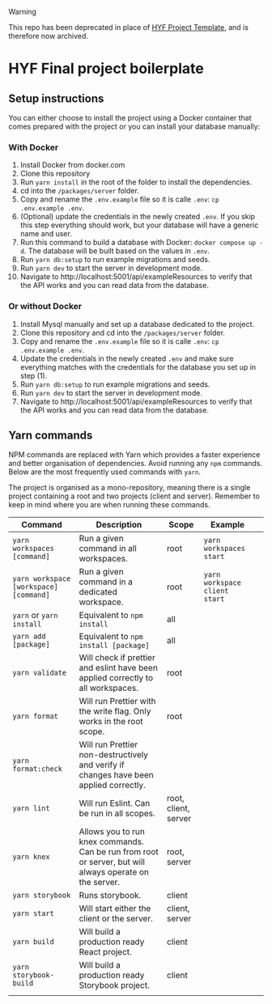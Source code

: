 > [!WARNING]
> This repo has been deprecated in place of [HYF Project Template](https://github.com/HackYourFuture-CPH/hyf-project-template), and is therefore now archived.

# HYF Final project boilerplate

## Setup instructions

You can either choose to install the project using a Docker container that comes prepared with the project or you can install your database manually:

### With Docker

1. Install Docker from docker.com
2. Clone this repository
3. Run `yarn install` in the root of the folder to install the dependencies.
4. cd into the `/packages/server` folder.
5. Copy and rename the `.env.example` file so it is calle `.env`: `cp .env.example .env`.
6. (Optional) update the credentials in the newly created `.env`. If you skip this step everything should work, but your database will have a generic name and user.
7. Run this command to build a database with Docker: `docker compose up -d`. The database will be built based on the values in `.env`.
8. Run `yarn db:setup` to run example migrations and seeds.
9. Run `yarn dev` to start the server in development mode.
10. Navigate to http://localhost:5001/api/exampleResources to verify that the API works and you can read data from the database.

### Or without Docker

1. Install Mysql manually and set up a database dedicated to the project.
2. Clone this repository and cd into the `/packages/server` folder.
3. Copy and rename the `.env.example` file so it is calle `.env`: `cp .env.example .env`.
4. Update the credentials in the newly created `.env` and make sure everything matches with the credentials for the database you set up in step (1).
5. Run `yarn db:setup` to run example migrations and seeds.
6. Run `yarn dev` to start the server in development mode.
7. Navigate to http://localhost:5001/api/exampleResources to verify that the API works and you can read data from the database.

## Yarn commands

NPM commands are replaced with Yarn which provides a faster experience and better organisation of dependencies. Avoid running any `npm` commands. Below are the most frequently used commands with `yarn`.

The project is organised as a mono-repository, meaning there is a single project containing a root and two projects (client and server). Remember to keep in mind where you are when running these commands.

| Command                                | Description                                                                                             | Scope                | Example                       |     |
| -------------------------------------- | ------------------------------------------------------------------------------------------------------- | -------------------- | ----------------------------- | --- |
| `yarn workspaces [command]`            | Run a given command in all workspaces.                                                                  | root                 | `yarn workspaces start`       |     |
| `yarn workspace [workspace] [command]` | Run a given command in a dedicated workspace.                                                           | root                 | `yarn workspace client start` |     |
| `yarn` or `yarn install`               | Equivalent to `npm install`                                                                             | all                  |                               |     |
| `yarn add [package]`                   | Equivalent to `npm install [package]`                                                                   | all                  |                               |     |
| `yarn validate`                        | Will check if prettier and eslint have been applied correctly to all workspaces.                        | root                 |                               |     |
| `yarn format`                          | Will run Prettier with the write flag. Only works in the root scope.                                    | root                 |                               |     |
| `yarn format:check`                    | Will run Prettier non-destructively and verify if changes have been applied correctly.                  |                      |                               |     |
| `yarn lint`                            | Will run Eslint. Can be run in all scopes.                                                              | root, client, server |                               |     |
| `yarn knex`                            | Allows you to run knex commands. Can be run from root or server, but will always operate on the server. | root, server         |                               |     |
| `yarn storybook`                       | Runs storybook.                                                                                         | client               |                               |     |
| `yarn start`                           | Will start either the client or the server.                                                             | client, server       |                               |     |
| `yarn build`                           | Will build a production ready React project.                                                            | client               |                               |     |
| `yarn storybook-build`                 | Will build a production ready Storybook project.                                                        | client               |                               |     |
|                                        |                                                                                                         |                      |                               |     |
